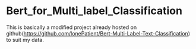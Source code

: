# Bert_for_Multi_label_Classification

This is basically a modified project already hosted on github(https://github.com/lonePatient/Bert-Multi-Label-Text-Classification)
to suit my data. 
